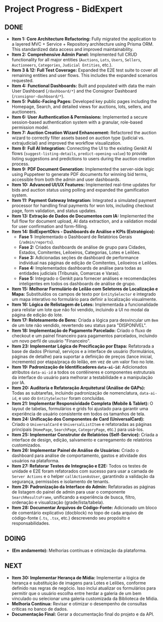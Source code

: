 # Project Progress - BidExpert

## DONE
- **Item 1:** **Core Architecture Refactoring:** Fully migrated the application to a layered MVC + Service + Repository architecture using Prisma ORM. This standardized data access and improved maintainability.
- **Item 2:** **Comprehensive Admin Panel:** Implemented full CRUD functionality for all major entities (`Auctions`, `Lots`, `Users`, `Sellers`, `Auctioneers`, `Categories`, `Judicial Entities`, etc.).
- **Item 3 & 12:** **Full Test Coverage:** Expanded the E2E test suite to cover all remaining entities and user flows. This includes the expanded scenarios requested.
- **Item 4:** **Functional Dashboards:** Built and populated with data the main User Dashboard (`/dashboard/*`) and the Consignor Dashboard (`/consignor-dashboard/*`).
- **Item 5:** **Public-Facing Pages:** Developed key public pages including the Homepage, Search, and detailed views for auctions, lots, sellers, and auctioneers.
- **Item 6:** **User Authentication & Permissions:** Implemented a secure session-based authentication system with a granular, role-based permission model.
- **Item 7:** **Auction Creation Wizard Enhancement:** Refactored the auction wizard to correctly filter assets based on auction type (judicial vs. extrajudicial) and improved the workflow visualization.
- **Item 8:** **Full AI Integration:** Connecting the UI to the existing Genkit AI flows (`suggest-listing-details`, `predict-opening-value`) to provide listing suggestions and predictions to users during the auction creation process.
- **Item 9:** **PDF Document Generation:** Implemented the server-side logic using Puppeteer to generate PDF documents for winning bid terms, accessible from both the admin and user dashboards.
- **Item 10:** **Advanced UI/UX Features:** Implemented real-time updates for bids and auction status using polling and expanded the gamification system.
- **Item 11:** **Payment Gateway Integration:** Integrated a simulated payment processor for handling final payments for won lots, including checkout page, form validation, and status updates.
- **Item 13: Extração de Dados de Documentos com IA:** Implemented the full flow for document upload, AI data extraction, and a validation modal for user confirmation and form-filling.
- **Item 14: BidExpertOkrs - Dashboards de Análise e KPIs (Estratégico):**
    - **Fase 1:** Implementado o Dashboard de Relatórios Gerais (`/admin/reports`).
    - **Fase 2:** Criados dashboards de análise de grupo para Cidades, Estados, Comitentes, Leiloeiros, Categorias, Lotes e Leilões.
    - **Fase 3:** Adicionadas seções de dashboard de performance individual nas páginas de edição de Comitentes, Leiloeiros e Leilões.
    - **Fase 4:** Implementados dashboards de análise para todas as entidades judiciais (Tribunais, Comarcas e Varas).
    - **Fase 5:** Integrado o Genkit para fornecer análises e recomendações inteligentes em todos os dashboards de análise de grupo.
- **Item 15:** **Melhorar Formulário de Leilão com Seletores de Localização e Mapa:** Substituídos os campos de texto por `EntitySelector` e integrado um mapa interativo no formulário para definir a localização visualmente.
- **Item 16: Lógica de Relistagem de Lotes:** Implementada a funcionalidade para relistar um lote que não foi vendido, incluindo a UI no modal da página de edição do lote.
- **Item 17: Reloteamento de Bens:** Criada a lógica para desvincular um `Bem` de um lote não vendido, revertendo seu status para "DISPONÍVEL".
- **Item 18: Implementação de Pagamento Parcelado:** Criado o fluxo de checkout e um painel financeiro para pagamentos parcelados, incluindo um novo perfil de usuário "Financeiro".
- **Item 23: Implementar Lógica de Precificação por Etapa:** Refatorada a base de dados (Prisma), serviços e a interface de usuário (formulários, páginas de detalhe) para suportar a definição de preços (lance inicial, incremento) por etapa/praça do leilão, em vez de um valor fixo no lote.
- **Item 19: Padronização de Identificadores `data-ai-id`:** Adicionados atributos `data-ai-id` a todos os contêineres e componentes estruturais da interface do usuário para melhorar a testabilidade e a manipulação por IA.
- **Item 20: Auditoria e Refatoração Arquitetural (Análise de GAPs):** Todas as subtarefas, incluindo padronização de nomenclatura, `data-ai-id`, e uso do `EntitySelector` foram concluídas.
- **Item 21: Implementar Responsividade Completa (Mobile & Tablet):** O layout de tabelas, formulários e grids foi ajustado para garantir uma experiência de usuário consistente em todos os tamanhos de tela.
- **Item 24: Unificação dos Componentes de Card (UniversalCard):** Criado o `UniversalCard` e `UniversalListItem` e refatoradas as páginas principais (`HomePage`, `SearchPage`, `CategoryPage`, etc.) para usá-los.
- **Item 25: Implementar Construtor de Relatórios (Self-Service):** Criada a interface de design, edição, salvamento e carregamento de relatórios customizados.
- **Item 26: Implementar Painel de Análise de Usuários:** Criado o dashboard para análise de comportamento, gastos e atividade dos usuários na plataforma.
- **Item 27: Refatorar Testes de Integração e E2E:** Todos os testes de unidade e E2E foram refatorados com sucesso para usar a camada de `Server Actions` e o helper `callActionAsUser`, garantindo a validação da segurança, permissões e isolamento de tenants.
- **Item 29: Padronização da Interface do Admin:** Refatoradas as páginas de listagem do painel de admin para usar o componente `SearchResultsFrame`, unificando a experiência de busca, filtro, ordenação e visualização (grade/lista/tabela).
- **Item 28: Documentar Arquivos de Código-Fonte:** Adicionado um bloco de comentário explicativo (docblock) no topo de cada arquivo de código-fonte (`.ts`, `.tsx`, etc.) descrevendo seu propósito e responsabilidades.

## DOING
- **(Em andamento):** Melhorias contínuas e otimização da plataforma.

## NEXT
- **Item 30: Implementar Herança de Mídia:** Implementar a lógica de herança e substituição de imagens para Lotes e Leilões, conforme definido nas regras de negócio. Isso inclui atualizar os formulários para permitir que o usuário escolha entre herdar a galeria de um bem vinculado ou selecionar uma galeria customizada da Biblioteca de Mídia.
- **Melhoria Contínua:** Revisar e otimizar o desempenho de consultas críticas no banco de dados.
- **Documentação Final:** Gerar a documentação final do projeto e da API.
